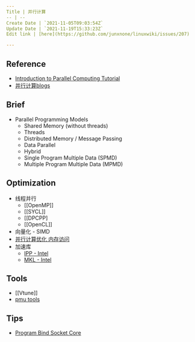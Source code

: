 ```yaml
---
Title | 并行计算
-- | --
Create Date | `2021-11-05T09:03:54Z`
Update Date | `2021-11-19T15:33:23Z`
Edit link | [here](https://github.com/junxnone/linuxwiki/issues/207)

---
```

## Reference

- [Introduction to Parallel Computing Tutorial](https://hpc.llnl.gov/training/tutorials/introduction-parallel-computing-tutorial)
- [并行计算blogs](http://parallel.zhangjikai.com/)

## Brief

- Parallel Programming Models
  - Shared Memory (without threads)
  - Threads
  - Distributed Memory / Message Passing
  - Data Parallel
  - Hybrid
  - Single Program Multiple Data (SPMD)
  - Multiple Program Multiple Data (MPMD)

## Optimization

- 线程并行
  - [[OpenMP]]
  - [[SYCL]]
  - [[DPCPP]
  - [[OpenCL]]
- 向量化 - SIMD
- [并行计算优化 内存访问](/并行计算优化_内存访问)
- 加速库
  - [IPP - Intel](/IPP_Intel)
  - [MKL - Intel](/MKL_Intel)

## Tools
- [[Vtune]]
- [pmu tools](https://github.com/andikleen/pmu-tools)

## Tips
- [Program Bind Socket Core](/Program_Bind_Socket_Core)
